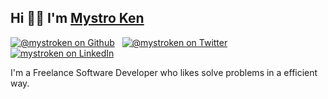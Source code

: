 ## Hi 👋🏾 I'm [Mystro Ken](https://www.mystroken.com)
[![@mystroken on Github](https://img.shields.io/github/followers/mystroken?label=Follow&style=social)](https://github.com/mystroken) &nbsp; [![@mystroken on Twitter](https://img.shields.io/twitter/follow/mystroken?label=Follow)](https://twitter.com/intent/follow?screen_name=mystroken) &nbsp; [![mystroken on LinkedIn](https://img.shields.io/badge/-zenwebb-blue?logo=Linkedin&logoColor=white&link=https://www.linkedin.com/in/emmanuel-kwene/)](https://www.linkedin.com/in/emmanuel-kwene) 

I'm a Freelance Software Developer who likes solve problems in a efficient way.

<!--
**mystroken/mystroken** is a ✨ _special_ ✨ repository because its `README.md` (this file) appears on your GitHub profile.

Here are some ideas to get you started:

- 🔭 I’m currently working on ...
- 🌱 I’m currently learning ...
- 👯 I’m looking to collaborate on ...
- 🤔 I’m looking for help with ...
- 💬 Ask me about ...
- 📫 How to reach me: ...
- 😄 Pronouns: ...
- ⚡ Fun fact: ...
-->
